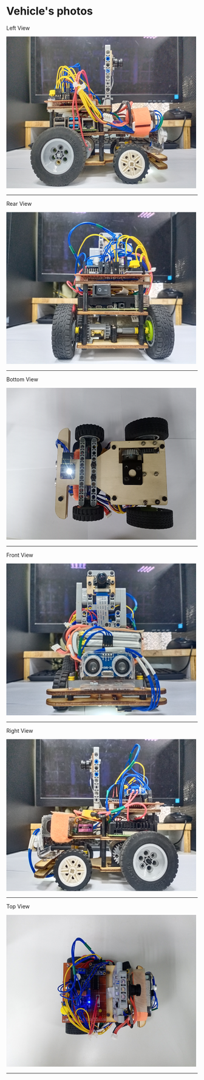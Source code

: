 Vehicle's photos
=====

Left View

<img src="https://github.com/2008linchungpin/Future-engineers-Fire-On-All-Cylinders/blob/main/v-photos/Left%20view.jpg"  width="500" height="400">

********

Rear View

<img src="https://github.com/2008linchungpin/Future-engineers-Fire-On-All-Cylinders/blob/main/v-photos/Rear%20view.jpg"  width="500" height="400">

******

Bottom View

<img src="https://github.com/2008linchungpin/Future-engineers-Fire-On-All-Cylinders/blob/main/v-photos/bottom%20view.jpg"  width="500" height="400">

**********

Front View

<img src= "https://github.com/2008linchungpin/Future-engineers-Fire-On-All-Cylinders/blob/main/v-photos/front%20view.jpg"  width="500" height="400">

*****

Right View

<img src= "https://github.com/2008linchungpin/Future-engineers-Fire-On-All-Cylinders/blob/main/v-photos/right%20view.jpg"  width="500" height="400">

********

Top View

<img src= "https://github.com/2008linchungpin/Future-engineers-Fire-On-All-Cylinders/blob/main/v-photos/top%20view.jpg"  width="500" height="400">

*****
